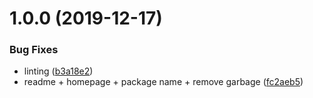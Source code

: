 # 1.0.0 (2019-12-17)


### Bug Fixes

* linting ([b3a18e2](https://github.com/etclabscore/pristine-javascript-material-ui/commit/b3a18e241efc6b8016b683ce7583b61c9a565237))
* readme + homepage + package name + remove garbage ([fc2aeb5](https://github.com/etclabscore/pristine-javascript-material-ui/commit/fc2aeb555d18b09e1eb820d9281b246063012f58))
